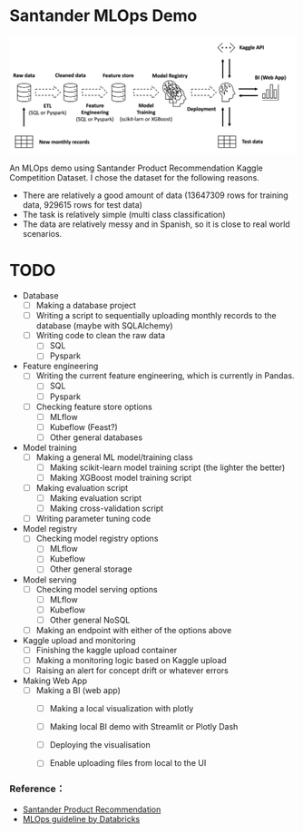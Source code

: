 # Santander MLOps Demo 

![Alt text](images/santander_mlops_design.png?raw=true "Course schedule")


An MLOps demo using Santander Product Recommendation Kaggle Competition Dataset. I chose the dataset for the following reasons. 
- There are relatively a good amount of data (13647309 rows for training data, 929615 rows for test data)
- The task is relatively simple (multi class classification)
- The data are relatively messy and in Spanish, so it is close to real world scenarios.

# TODO
- Database
  - [ ] Making a database project
  - [ ] Writing a script to sequentially uploading monthly records to the database (maybe with SQLAlchemy)
  - [ ] Writing code to clean the raw data
    - [ ] SQL 
    - [ ] Pyspark
- Feature engineering
  - [ ] Writing the current feature engineering, which is currently in Pandas.
    - [ ] SQL 
    - [ ] Pyspark
  - [ ] Checking feature store options
    - [ ] MLflow
    - [ ] Kubeflow (Feast?)
    - [ ] Other general databases
- Model training
  - [ ] Making a general ML model/training class 
    - [ ] Making scikit-learn model training script (the lighter the better)
    - [ ] Making XGBoost model training script
  - [ ] Making evaluation script
    - [ ] Making evaluation script
    - [ ] Making cross-validation script
  - [ ] Writing parameter tuning code
- Model registry
  - [ ] Checking model registry options
    - [ ] MLflow 
    - [ ] Kubeflow
    - [ ] Other general storage
- Model serving
  - [ ] Checking model serving options
    - [ ] MLflow 
    - [ ] Kubeflow
    - [ ] Other general NoSQL
  - [ ] Making an endpoint with either of the options above
- Kaggle upload and monitoring
  - [ ] Finishing the kaggle upload container
  - [ ] Making a monitoring logic based on Kaggle upload
  - [ ] Raising an alert for concept drift or whatever errors
- Making Web App
  - [ ] Making a BI (web app) 
    - [ ] Making a local visualization with plotly 
    - [ ] Making local BI demo with Streamlit or Plotly Dash
    - [ ] Deploying the visualisation
    - [ ] Enable uploading files from local to the UI


### Reference：
* [Santander Product Recommendation](https://www.kaggle.com/c/santander-product-recommendation)
* [MLOps guideline by Databricks](https://www.databricks.com/resources/ebook/the-big-book-of-mlops)